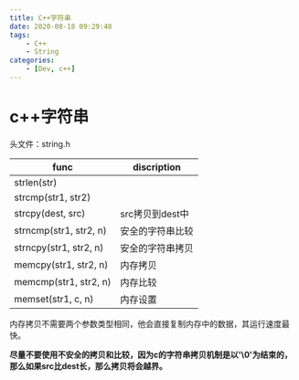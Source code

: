 ```yaml
---
title: C++字符串
date: 2020-08-18 09:29:48
tags:
    - C++
    - String
categories:
    - [Dev, c++]
---
```

# c++字符串

头文件：string.h

| func                   | discription      |
| ---------------------- | ---------------- |
| strlen(str)            |                  |
| strcmp(str1, str2)     |                  |
| strcpy(dest, src)      | src拷贝到dest中  |
| strncmp(str1, str2, n) | 安全的字符串比较 |
| strncpy(str1, str2, n) | 安全的字符串拷贝 |
| memcpy(str1, str2, n)  | 内存拷贝         |
| memcmp(str1, str2, n)  | 内存比较         |
| memset(str1, c, n)     | 内存设置         |

内存拷贝不需要两个参数类型相同，他会直接复制内存中的数据，其运行速度最快。

**尽量不要使用不安全的拷贝和比较，因为c的字符串拷贝机制是以'\0'为结束的，那么如果src比dest长，那么拷贝将会越界。**
